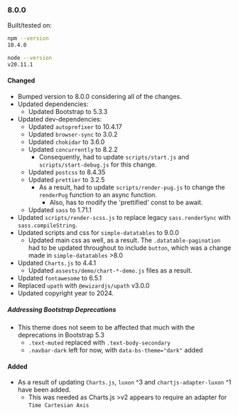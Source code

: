 
### 8.0.0

Built/tested on:

```bash
npm --version
10.4.0

node --version
v20.11.1
```

#### Changed

  * Bumped version to 8.0.0 considering all of the changes.
  * Updated dependencies:
    * Updated Bootstrap to 5.3.3
  * Updated dev-dependencies:
    * Updated `autoprefixer` to 10.4.17
    * Updated `browser-sync` to 3.0.2
    * Updated `chokidar` to 3.6.0
    * Updated `concurrently` to 8.2.2
      * Consequently, had to update `scripts/start.js` and `scripts/start-debug.js` for this change.
    * Updated `postcss` to 8.4.35
    * Updated `prettier` to 3.2.5
      * As a result, had to update `scripts/render-pug.js` to change the `renderPug` function to an async function.
        * Also, has to modify the 'prettified' const to be await.
    * Updated `sass` to 1.71.1
  * Updated `scripts/render-scss.js` to replace legacy `sass.renderSync` with `sass.compileString`.
  * Updated scripts and css for `simple-datatables` to 9.0.0
    * Updated main css as well, as a result. The `.datatable-pagination` had to be updated throughout to include `button`, which was a change made in `simple-datatables` >8.0
  * Updated `Charts.js` to 4.4.1
    * Updated `assests/demo/chart-*-demo.js` files as a result.
  * Updated `fontawesome` to 6.5.1
  * Replaced `upath` with `@ewizardjs/upath` v3.0.0
  * Updated copyright year to 2024.

  ##### Addressing Bootstrap Deprecations

  * This theme does not seem to be affected that much with the deprecations in Bootstrap 5.3
    * `.text-muted` replaced with `.text-body-secondary`
    * `.navbar-dark` left for now, with `data-bs-theme="dark"` added

#### Added

  * As a result of updating `Charts.js`, `luxon` ^3 and `chartjs-adapter-luxon` ^1 have been added.
    * This was needed as Charts.js >v2 appears to require an adapter for `Time Cartesian Axis`
